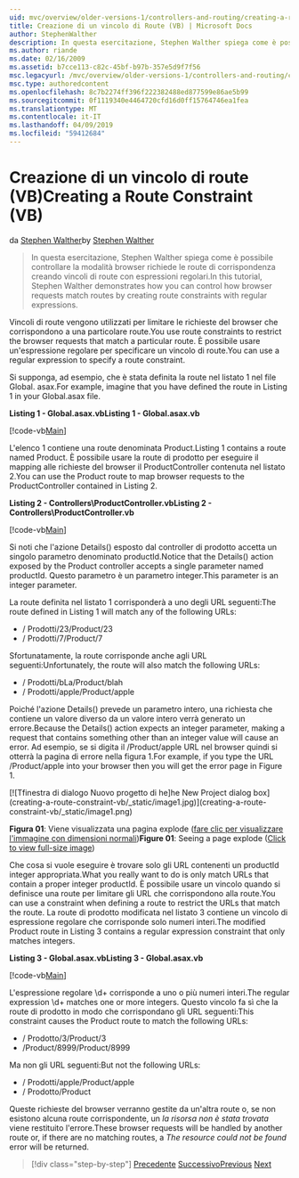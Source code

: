 ```yaml
---
uid: mvc/overview/older-versions-1/controllers-and-routing/creating-a-route-constraint-vb
title: Creazione di un vincolo di Route (VB) | Microsoft Docs
author: StephenWalther
description: In questa esercitazione, Stephen Walther spiega come è possibile controllare la modalità browser richiede le route di corrispondenza creando vincoli di route con espressioni regolari.
ms.author: riande
ms.date: 02/16/2009
ms.assetid: b7cce113-c82c-45bf-b97b-357e5d9f7f56
msc.legacyurl: /mvc/overview/older-versions-1/controllers-and-routing/creating-a-route-constraint-vb
msc.type: authoredcontent
ms.openlocfilehash: 8c7b2274ff396f222382488ed877599e86ae5b99
ms.sourcegitcommit: 0f1119340e4464720cfd16d0ff15764746ea1fea
ms.translationtype: MT
ms.contentlocale: it-IT
ms.lasthandoff: 04/09/2019
ms.locfileid: "59412684"
---
```

# <a name="creating-a-route-constraint-vb"></a><span data-ttu-id="d2873-103">Creazione di un vincolo di route (VB)</span><span class="sxs-lookup"><span data-stu-id="d2873-103">Creating a Route Constraint (VB)</span></span>

<span data-ttu-id="d2873-104">da [Stephen Walther](https://github.com/StephenWalther)</span><span class="sxs-lookup"><span data-stu-id="d2873-104">by [Stephen Walther](https://github.com/StephenWalther)</span></span>

> <span data-ttu-id="d2873-105">In questa esercitazione, Stephen Walther spiega come è possibile controllare la modalità browser richiede le route di corrispondenza creando vincoli di route con espressioni regolari.</span><span class="sxs-lookup"><span data-stu-id="d2873-105">In this tutorial, Stephen Walther demonstrates how you can control how browser requests match routes by creating route constraints with regular expressions.</span></span>


<span data-ttu-id="d2873-106">Vincoli di route vengono utilizzati per limitare le richieste del browser che corrispondono a una particolare route.</span><span class="sxs-lookup"><span data-stu-id="d2873-106">You use route constraints to restrict the browser requests that match a particular route.</span></span> <span data-ttu-id="d2873-107">È possibile usare un'espressione regolare per specificare un vincolo di route.</span><span class="sxs-lookup"><span data-stu-id="d2873-107">You can use a regular expression to specify a route constraint.</span></span>

<span data-ttu-id="d2873-108">Si supponga, ad esempio, che è stata definita la route nel listato 1 nel file Global. asax.</span><span class="sxs-lookup"><span data-stu-id="d2873-108">For example, imagine that you have defined the route in Listing 1 in your Global.asax file.</span></span>

**<span data-ttu-id="d2873-109">Listing 1 - Global.asax.vb</span><span class="sxs-lookup"><span data-stu-id="d2873-109">Listing 1 - Global.asax.vb</span></span>**

[!code-vb[Main](creating-a-route-constraint-vb/samples/sample1.vb)]

<span data-ttu-id="d2873-110">L'elenco 1 contiene una route denominata Product.</span><span class="sxs-lookup"><span data-stu-id="d2873-110">Listing 1 contains a route named Product.</span></span> <span data-ttu-id="d2873-111">È possibile usare la route di prodotto per eseguire il mapping alle richieste del browser il ProductController contenuta nel listato 2.</span><span class="sxs-lookup"><span data-stu-id="d2873-111">You can use the Product route to map browser requests to the ProductController contained in Listing 2.</span></span>

**<span data-ttu-id="d2873-112">Listing 2 - Controllers\ProductController.vb</span><span class="sxs-lookup"><span data-stu-id="d2873-112">Listing 2 - Controllers\ProductController.vb</span></span>**

[!code-vb[Main](creating-a-route-constraint-vb/samples/sample2.vb)]

<span data-ttu-id="d2873-113">Si noti che l'azione Details() esposto dal controller di prodotto accetta un singolo parametro denominato productId.</span><span class="sxs-lookup"><span data-stu-id="d2873-113">Notice that the Details() action exposed by the Product controller accepts a single parameter named productId.</span></span> <span data-ttu-id="d2873-114">Questo parametro è un parametro integer.</span><span class="sxs-lookup"><span data-stu-id="d2873-114">This parameter is an integer parameter.</span></span>

<span data-ttu-id="d2873-115">La route definita nel listato 1 corrisponderà a uno degli URL seguenti:</span><span class="sxs-lookup"><span data-stu-id="d2873-115">The route defined in Listing 1 will match any of the following URLs:</span></span>

- <span data-ttu-id="d2873-116">/ Prodotti/23</span><span class="sxs-lookup"><span data-stu-id="d2873-116">/Product/23</span></span>
- <span data-ttu-id="d2873-117">/ Prodotti/7</span><span class="sxs-lookup"><span data-stu-id="d2873-117">/Product/7</span></span>

<span data-ttu-id="d2873-118">Sfortunatamente, la route corrisponde anche agli URL seguenti:</span><span class="sxs-lookup"><span data-stu-id="d2873-118">Unfortunately, the route will also match the following URLs:</span></span>

- <span data-ttu-id="d2873-119">/ Prodotti/bLa</span><span class="sxs-lookup"><span data-stu-id="d2873-119">/Product/blah</span></span>
- <span data-ttu-id="d2873-120">/ Prodotti/apple</span><span class="sxs-lookup"><span data-stu-id="d2873-120">/Product/apple</span></span>

<span data-ttu-id="d2873-121">Poiché l'azione Details() prevede un parametro intero, una richiesta che contiene un valore diverso da un valore intero verrà generato un errore.</span><span class="sxs-lookup"><span data-stu-id="d2873-121">Because the Details() action expects an integer parameter, making a request that contains something other than an integer value will cause an error.</span></span> <span data-ttu-id="d2873-122">Ad esempio, se si digita il /Product/apple URL nel browser quindi si otterrà la pagina di errore nella figura 1.</span><span class="sxs-lookup"><span data-stu-id="d2873-122">For example, if you type the URL /Product/apple into your browser then you will get the error page in Figure 1.</span></span>


[![T<span data-ttu-id="d2873-123">finestra di dialogo Nuovo progetto di he]</span><span class="sxs-lookup"><span data-stu-id="d2873-123">he New Project dialog box]</span></span>(creating-a-route-constraint-vb/_static/image1.jpg)](creating-a-route-constraint-vb/_static/image1.png)

<span data-ttu-id="d2873-124">**Figura 01**: Viene visualizzata una pagina explode ([fare clic per visualizzare l'immagine con dimensioni normali](creating-a-route-constraint-vb/_static/image2.png))</span><span class="sxs-lookup"><span data-stu-id="d2873-124">**Figure 01**: Seeing a page explode ([Click to view full-size image](creating-a-route-constraint-vb/_static/image2.png))</span></span>


<span data-ttu-id="d2873-125">Che cosa si vuole eseguire è trovare solo gli URL contenenti un productId integer appropriata.</span><span class="sxs-lookup"><span data-stu-id="d2873-125">What you really want to do is only match URLs that contain a proper integer productId.</span></span> <span data-ttu-id="d2873-126">È possibile usare un vincolo quando si definisce una route per limitare gli URL che corrispondono alla route.</span><span class="sxs-lookup"><span data-stu-id="d2873-126">You can use a constraint when defining a route to restrict the URLs that match the route.</span></span> <span data-ttu-id="d2873-127">La route di prodotto modificata nel listato 3 contiene un vincolo di espressione regolare che corrisponde solo numeri interi.</span><span class="sxs-lookup"><span data-stu-id="d2873-127">The modified Product route in Listing 3 contains a regular expression constraint that only matches integers.</span></span>

**<span data-ttu-id="d2873-128">Listing 3 - Global.asax.vb</span><span class="sxs-lookup"><span data-stu-id="d2873-128">Listing 3 - Global.asax.vb</span></span>**

[!code-vb[Main](creating-a-route-constraint-vb/samples/sample3.vb)]

<span data-ttu-id="d2873-129">L'espressione regolare \d+ corrisponde a uno o più numeri interi.</span><span class="sxs-lookup"><span data-stu-id="d2873-129">The regular expression \d+ matches one or more integers.</span></span> <span data-ttu-id="d2873-130">Questo vincolo fa sì che la route di prodotto in modo che corrispondano gli URL seguenti:</span><span class="sxs-lookup"><span data-stu-id="d2873-130">This constraint causes the Product route to match the following URLs:</span></span>

- <span data-ttu-id="d2873-131">/ Prodotto/3</span><span class="sxs-lookup"><span data-stu-id="d2873-131">/Product/3</span></span>
- <span data-ttu-id="d2873-132">/Product/8999</span><span class="sxs-lookup"><span data-stu-id="d2873-132">/Product/8999</span></span>

<span data-ttu-id="d2873-133">Ma non gli URL seguenti:</span><span class="sxs-lookup"><span data-stu-id="d2873-133">But not the following URLs:</span></span>

- <span data-ttu-id="d2873-134">/ Prodotti/apple</span><span class="sxs-lookup"><span data-stu-id="d2873-134">/Product/apple</span></span>
- <span data-ttu-id="d2873-135">/ Prodotto</span><span class="sxs-lookup"><span data-stu-id="d2873-135">/Product</span></span>

<span data-ttu-id="d2873-136">Queste richieste del browser verranno gestite da un'altra route o, se non esistono alcuna route corrispondente, un *la risorsa non è stata trovata* viene restituito l'errore.</span><span class="sxs-lookup"><span data-stu-id="d2873-136">These browser requests will be handled by another route or, if there are no matching routes, a *The resource could not be found* error will be returned.</span></span>

> [!div class="step-by-step"]
> <span data-ttu-id="d2873-137">[Precedente](creating-custom-routes-vb.md)
> [Successivo](creating-a-custom-route-constraint-vb.md)</span><span class="sxs-lookup"><span data-stu-id="d2873-137">[Previous](creating-custom-routes-vb.md)
[Next](creating-a-custom-route-constraint-vb.md)</span></span>
